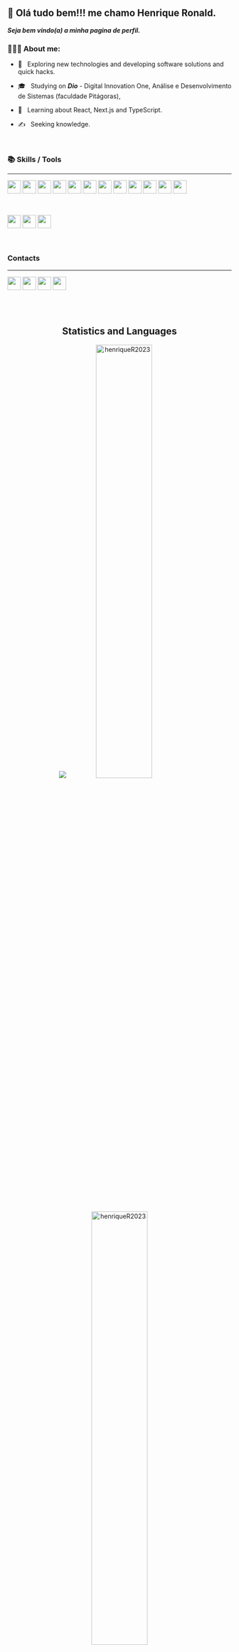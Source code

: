 
## 👋 Olá tudo bem!!! me chamo Henrique Ronald.
***Seja bem vindo(a) a minha pagina de perfil.***

### 👨🏽‍💻 About me:

- 🤔 &nbsp; Exploring new technologies and developing software solutions and quick hacks.

- 🎓 &nbsp; Studying on __***Dio***__ - Digital Innovation One, Análise e Desenvolvimento de Sistemas (faculdade Pitágoras), 
- 🌱 &nbsp; Learning about React, Next.js and TypeScript.

- ✍️ &nbsp; Seeking knowledge.

<br />

### 📚 Skills / Tools
---

<p align="left"> 
<img src="https://img.shields.io/badge/html-FC490B?&style=for-the-badge&logo=html5&logoColor=white" height="30"/>
  <img src="https://img.shields.io/badge/css-264DE4?style=for-the-badge&logo=css3&logoColor=white" height="30"/>
  <img src="https://img.shields.io/badge/javascript-F7DF1E.svg?&style=for-the-badge&logo=javascript&logoColor=white" height="30"/>
  <img src="https://img.shields.io/badge/php-314570.svg?&style=for-the-badge&logo=php&logoColor=blue" height="30"/>
  <img src ="https://img.shields.io/badge/typescript-007ACC?&logo=TypeScript&style=for-the-badge&logoColor=white" height ="30"/>
  <img src="https://img.shields.io/badge/react-61DBFB.svg?&style=for-the-badge&logo=react&logoColor=white" height="30"/>
  <img src="https://img.shields.io/badge/Angular-e9e9e9.svg?&style=for-the-badge&logo=angular&logoColor=C3002F" height="30"/>
  
  <img src ="https://img.shields.io/badge/sass-d100b9?style=for-the-badge&logo=sass&logoColor=white" height="30"/>
    <img src="https://img.shields.io/badge/styled--components-444?style=for-the-badge&logo=styled-components&logoColor=white" height="30"/>
  <img src="https://img.shields.io/badge/eslint-366?style=for-the-badge&logo=eslint&logoColor=white" height="30"/>
  <img src="https://img.shields.io/badge/Prettier-699?style=for-the-badge&logo=prettier&logoColor=white" height="30"/>
  <img src="https://img.shields.io/badge/jQuery-69a?style=for-the-badge&logo=jQuery&logoColor=white" height="30"/>
 
    
  </p>
  <br />
<p align="left">
  <img src="https://img.shields.io/badge/VS%20Code-007ACC.svg?&style=for-the-badge&logo=visual-studio-code&logoColor=white" height="30"/>
  <img src="https://img.shields.io/badge/github-171516?style=for-the-badge&logo=github&logoColor=white" height="30"/>
  <img src="https://img.shields.io/badge/git-F05033?style=for-the-badge&logo=git&logoColor=white" height="30"/>
  
</p>

<br/>

### Contacts
---
<p align="left">
<a href="https://linkedin.com/in/henrique-ronald"><img height="30"src="https://img.shields.io/badge/henrique%20Ronald-0077B5?style=for-the-badge&logo=Linkedin&logoColor=white"/></a>
<a href="mailto:henry47027@hotmail.com"><img height="30"src="https://img.shields.io/badge/Hotmail-61DBFB?style=for-the-badge&logo=microsoft&logoColor=white"/></a>
<a href="https://wa.me/5594991913229"><img height="30"src="https://img.shields.io/badge/-whatsapp-a4c639?style=for-the-badge&logo=whatsapp&logoColor=white"/></a>
<a href="https://wa.me/5594991913229"><img height="30"src="https://img.shields.io/badge/-Gmail-e9e9e9?style=for-the-badge&logo=gmail&logoColor=db4a39"/></a>
</p>

<br/>
<br/>

<h2 align="center"> Statistics and Languages</h2>

<p>
<p align="center">
    <img src="https://github-readme-streak-stats.herokuapp.com/?user=henriqueR2023&theme=dark&count_private=true&show_icons=true&title_color=6e40c9&icon_color=6e40c9&line_height=10%22%20width=%2250%"/>
  <img src="https://github-readme-stats.vercel.app/api?username=henriqueR2023&count_private=true&show_icons=true&theme=dark" alt="henriqueR2023" width="50%" />
  <img src="https://github-readme-stats.vercel.app/api/top-langs/?username=henriqueR2023&&langs_count=6&theme=dark&layout=compact" alt="henriqueR2023" width="50%" />
</p>
